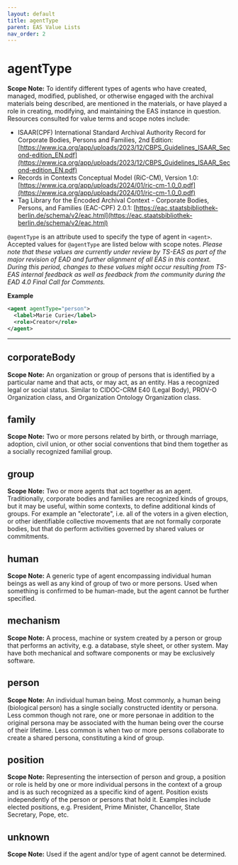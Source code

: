 ```yaml
---
layout: default
title: agentType
parent: EAS Value Lists
nav_order: 2
---
```


# agentType

**Scope Note:**
To identify different types of agents who have created, managed, modified, published, or otherwise engaged with the archival materials being described, are mentioned in the materials, or have played a role in creating, modifying, and maintaining the EAS instance in question. Resources consulted for value terms and scope notes include:

- ISAAR(CPF) International Standard Archival Authority Record for Corporate Bodies, Persons and Families, 2nd Edition: [https://www.ica.org/app/uploads/2023/12/CBPS_Guidelines_ISAAR_Second-edition_EN.pdf](https://www.ica.org/app/uploads/2023/12/CBPS_Guidelines_ISAAR_Second-edition_EN.pdf)
- Records in Contexts Conceptual Model (RiC-CM), Version 1.0: [https://www.ica.org/app/uploads/2024/01/ric-cm-1.0_0.pdf](https://www.ica.org/app/uploads/2024/01/ric-cm-1.0_0.pdf)
- Tag Library for the Encoded Archival Context - Corporate Bodies, Persons, and Families (EAC-CPF) 2.0.1: [https://eac.staatsbibliothek-berlin.de/schema/v2/eac.html](https://eac.staatsbibliothek-berlin.de/schema/v2/eac.html)

`@agentType` is an attribute used to specify the type of agent in `<agent>`. Accepted values for `@agentType` are listed below with scope notes. *Please note that these values are currently under review by TS-EAS as part of the major revision of EAD and further alignment of all EAS in this context. During this period, changes to these values might occur resulting from TS-EAS internal feedback as well as feedback from the community during the EAD 4.0 Final Call for Comments.* 

**Example**
```xml
<agent agentType="person">
  <label>Marie Curie</label>
  <role>Creator</role>
</agent>
```
___

## corporateBody
**Scope Note:**
An organization or group of persons that is identified by a particular name and that
acts, or may act, as an entity. Has a recognized legal or social status. Similar to CIDOC-CRM E40 (Legal Body), PROV-O Organization class, and Organization Ontology Organization class.  

## family 
**Scope Note:** 
Two or more persons related by birth, or through marriage, adoption, civil union, or
other social conventions that bind them together as a socially recognized familial group.

## group 
**Scope Note:** 
Two or more agents that act together as an agent. Traditionally, corporate bodies and families are recognized kinds of groups, but it may be useful, within some contexts, to define additional kinds of groups. For example an "electorate", i.e. all of the voters in a given election, or other identifiable collective movements that are not formally corporate bodies, but that do perform activities governed by shared values or commitments. 

## human 
**Scope Note:** 
A generic type of agent encompassing individual human beings as well as any kind of group of two or more persons. Used when something is confirmed to be human-made, but the agent cannot be further specified. 

## mechanism
**Scope Note:** 
A process, machine or system created by a person or group that performs an activity, e.g. a database, style sheet, or other system. May have both mechanical and software components or may be exclusively software.

## person 
**Scope Note:** 
An individual human being. Most commonly, a human being (biological person) has a single socially constructed identity or persona. Less common though not rare, one or more personae in addition to the original persona may be associated with the human being over the course of their lifetime. Less common is when two or more persons collaborate to create a shared persona, constituting a kind of group. 

## position 
**Scope Note:** 
Representing the intersection of person and group, a position or role is held by one or more individual persons in the context of a group and is as such recognized as a specific kind of agent. Position exists independently of the person or persons that hold it. Examples include elected positions, e.g. President, Prime Minister, Chancellor, State Secretary, Pope, etc.

## unknown 
**Scope Note:** 
Used if the agent and/or type of agent cannot be determined. 
